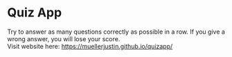 # Quiz App
Try to answer as many questions correctly as possible in a row. If you give a wrong answer, you will lose your score. <br/>
Visit website here: https://muellerjustin.github.io/quizapp/
